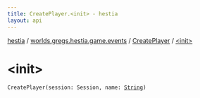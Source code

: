 ```yaml
---
title: CreatePlayer.<init> - hestia
layout: api
---
```


<div class='api-docs-breadcrumbs'><a href="../../index.html">hestia</a> / <a href="../index.html">worlds.gregs.hestia.game.events</a> / <a href="index.html">CreatePlayer</a> / <a href="./-init-.html">&lt;init&gt;</a></div>

# &lt;init&gt;

<div class="signature"><code><span class="identifier">CreatePlayer</span><span class="symbol">(</span><span class="parameterName" id="worlds.gregs.hestia.game.events.CreatePlayer$<init>(world.gregs.hestia.core.network.Session, kotlin.String)/session">session</span><span class="symbol">:</span>&nbsp;<span class="identifier">Session</span><span class="symbol">, </span><span class="parameterName" id="worlds.gregs.hestia.game.events.CreatePlayer$<init>(world.gregs.hestia.core.network.Session, kotlin.String)/name">name</span><span class="symbol">:</span>&nbsp;<a href="https://kotlinlang.org/api/latest/jvm/stdlib/kotlin/-string/index.html"><span class="identifier">String</span></a><span class="symbol">)</span></code></div>
